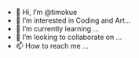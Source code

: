 - 👋 Hi, I’m @timokue
- 👀 I’m interested in Coding and Art...
- 🌱 I’m currently learning ...
- 💞️ I’m looking to collaborate on ...
- 📫 How to reach me ...

<!---
timokue/timokue is a ✨ special ✨ repository because its `README.md` (this file) appears on your GitHub profile.
You can click the Preview link to take a look at your changes.
--->
